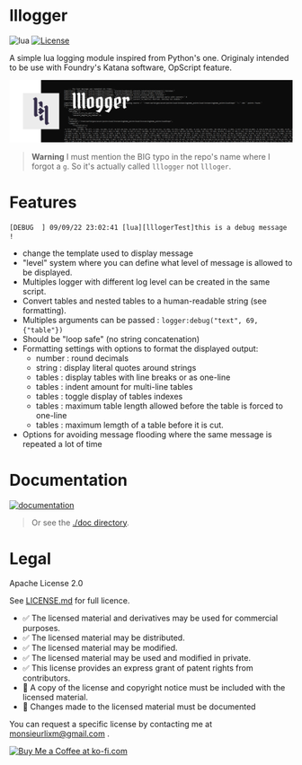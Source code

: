 # lllogger

![lua](https://img.shields.io/badge/Lua->=5.1.5-4f4f4f?labelColor=000090&logo=lua&logoColor=white)
[![License](https://img.shields.io/badge/⚖_license-Apache_2.0-4f4f4f?labelColor=blue)](LICENSE.md)

A simple lua logging module inspired from Python's one.
Originaly intended to be use with Foundry's Katana software, OpScript feature.

![cover](./doc/img/cover.png)

> **Warning**
> I must mention the BIG typo in the repo's name where I forgot a `g`. So it's
> actually called `lllogger` not `llloger`.

# Features

```
[DEBUG  ] 09/09/22 23:02:41 [lua][lllogerTest]this is a debug message !
```

- change the template used to display message
- "level" system where you can define what level of message is allowed to be displayed.
- Multiples logger with different log level can be created in the same script.
- Convert tables and nested tables to a human-readable string (see formatting).
- Multiples arguments can be passed : `logger:debug("text", 69, {"table"})`
- Should be "loop safe" (no string concatenation)
- Formatting settings with options to format the displayed output:
  - number : round decimals
  - string : display literal quotes around strings
  - tables : display tables with line breaks or as one-line
  - tables : indent amount for multi-line tables
  - tables : toggle display of tables indexes
  - tables : maximum table length allowed before the table is forced to one-line
  - tables : maximum lemgth of a table before it is cut.
- Options for avoiding message flooding where the same message is repeated a lot of time


# Documentation

[![documentation](https://img.shields.io/badge/visit_documentation-blue)](doc/INDEX.md)

> Or see the [./doc directory](doc).

# Legal

Apache License 2.0

See [LICENSE.md](LICENSE.md) for full licence.

- ✅ The licensed material and derivatives may be used for commercial purposes.
- ✅ The licensed material may be distributed.
- ✅ The licensed material may be modified.
- ✅ The licensed material may be used and modified in private.
- ✅ This license provides an express grant of patent rights from contributors.
- 📏 A copy of the license and copyright notice must be included with the licensed material.
- 📏 Changes made to the licensed material must be documented

You can request a specific license by contacting me at [monsieurlixm@gmail.com](mailto:monsieurlixm@gmail.com) .

<a href='https://ko-fi.com/E1E3ALNSG' target='_blank'>
<img height='36' style='border:0px;height:36px;' src='https://cdn.ko-fi.com/cdn/kofi1.png?v=3' border='0' alt='Buy Me a Coffee at ko-fi.com' />
</a> 
